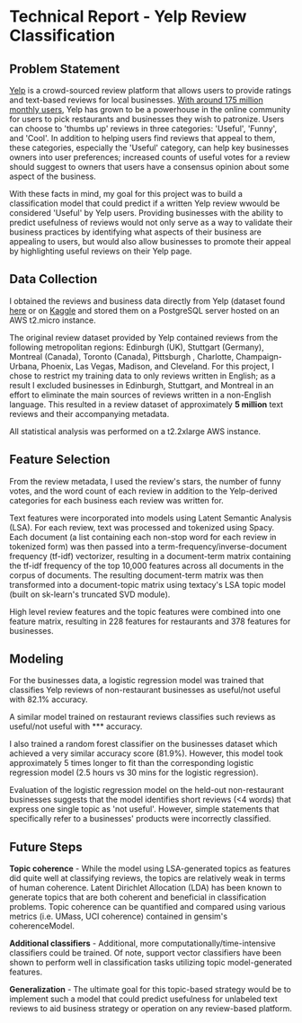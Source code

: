 # Technical Report - Yelp Review Classification

## Problem Statement
[Yelp](http://www.yelp.com) is a crowd-sourced review platform that allows users to provide ratings and text-based reviews for local businesses. [With around 175 million monthly users](https://www.yelp.com/factsheet), Yelp has grown to be a powerhouse in the online community for users to pick restaurants and businesses they wish to patronize. Users can choose to 'thumbs up' reviews in three categories: 'Useful', 'Funny', and 'Cool'. In addition to helping users find reviews that appeal to them, these categories, especially the 'Useful' category, can help key businesses owners into user preferences; increased counts of useful votes for a review should suggest to owners that users have a consensus opinion about some aspect of the business.  

With these facts in mind, my goal for this project was to build a classification model that could predict if a written Yelp review wwould be considered 'Useful' by Yelp users. Providing businesses with the ability to predict usefulness of reviews would not only serve as a way to validate their business practices by identifying what aspects of their business are appealing to users, but would also allow businesses to promote their appeal by highlighting useful reviews on their Yelp page.

## Data Collection
I obtained the reviews and business data directly from Yelp (dataset found [here](https://www.yelp.com/dataset/challenge) or on [Kaggle](https://www.kaggle.com/yelp-dataset/yelp-dataset) and stored them on a PostgreSQL server hosted on an AWS t2.micro instance.

The original review dataset provided by Yelp contained reviews from the following metropolitan regions: Edinburgh (UK), Stuttgart (Germany), Montreal (Canada), Toronto (Canada), Pittsburgh , Charlotte, Champaign-Urbana, Phoenix, Las Vegas, Madison, and Cleveland. For this project, I chose to restrict my training data to only reviews written in English; as a result I excluded businesses in Edinburgh, Stuttgart, and Montreal in an effort to eliminate the main sources of reviews written in a non-English language. This resulted in a review dataset of approximately **5 million** text reviews and their accompanying metadata.

All statistical analysis was performed on a t2.2xlarge AWS instance.

## Feature Selection 
From the review metadata, I used the review's stars, the number of funny votes, and the word count of each review in addition to the Yelp-derived categories for each business each review was written for.

Text features were incorporated into models using Latent Semantic Analysis (LSA). For each review, text was processed and tokenized using Spacy. Each document (a list containing each non-stop word for each review in tokenized form) was then passed into a term-frequency/inverse-document frequency (tf-idf) vectorizer, resulting in a document-term matrix containing the tf-idf frequency of the top 10,000 features across all documents in the corpus of documents. The resulting document-term matrix was then transformed into a document-topic matrix using textacy's LSA topic model (built on sk-learn's truncated SVD module).

High level review features and the topic features were combined into one feature matrix, resulting in 228 features for restaurants and 378 features for businesses.

## Modeling

For the businesses data, a logistic regression model was trained that classifies Yelp reviews of non-restaurant businesses as useful/not useful with 82.1% accuracy. 

A similar model trained on restaurant reviews classifies such reviews as useful/not useful with *** accuracy.

I also trained a random forest classifier on the businesses dataset which achieved a very similar accuracy score (81.9%). However, this model took approximately 5 times longer to fit than the corresponding logistic regression model (2.5 hours vs 30 mins for the logistic regression).

Evaluation of the logistic regression  model on the held-out non-restaurant businesses suggests that the model identifies short reviews (<4 words) that express one single topic as 'not useful'. However, simple statements that specifically refer to a businesses' products were incorrectly classified.

## Future Steps

**Topic coherence** - While the model using LSA-generated topics as features did quite well at classifying reviews, the topics are relatively weak in terms of human coherence. Latent Dirichlet Allocation (LDA) has been known to generate topics that are both coherent and beneficial in classification problems. Topic coherence can be quantified and compared using various metrics (i.e. UMass, UCI coherence) contained in gensim's coherenceModel.

**Additional classifiers** - Additional, more computationally/time-intensive classifiers could be trained. Of note, support vector classifiers have been shown to perform well in classification tasks utilizing topic model-generated features.

**Generalization** - The ultimate goal for this topic-based strategy would be to implement such a model that could predict usefulness for unlabeled text reviews to aid business strategy or operation on any review-based platform. 
